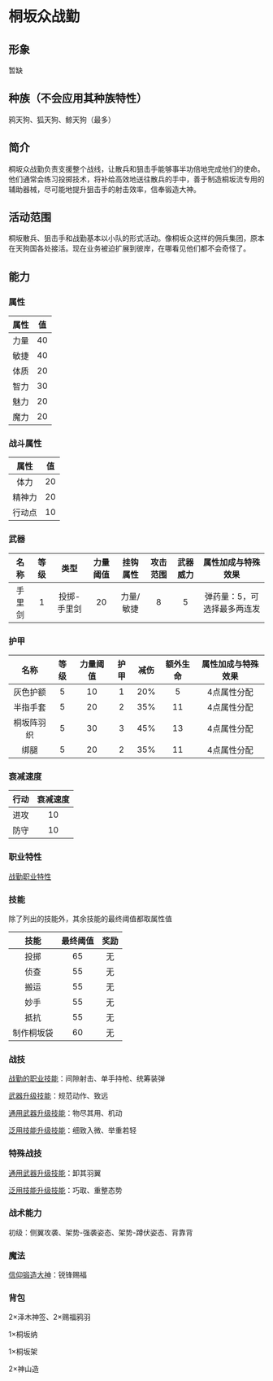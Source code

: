 # 桐坂众战勤

## 形象

暂缺

## 种族（不会应用其种族特性）

鸦天狗、狐天狗、鲸天狗（最多）

## 简介

桐坂众战勤负责支援整个战线，让散兵和狙击手能够事半功倍地完成他们的使命。他们通常会练习投掷技术，将补给高效地送往散兵的手中，善于制造桐坂流专用的辅助器械，尽可能地提升狙击手的射击效率，信奉锻造大神。

## 活动范围

桐坂散兵、狙击手和战勤基本以小队的形式活动。像桐坂众这样的佣兵集团，原本在天狗国各处接活。现在业务被迫扩展到彼岸，在哪看见他们都不会奇怪了。

## 能力

### 属性

属性|值
:--:|:--:
力量|40
敏捷|40
体质|20
智力|30
魅力|20
魔力|20

### 战斗属性

属性|值
:--:|:--:
体力|20
精神力|20
行动点|10

### 武器

名称|等级|类型|力量阈值|挂钩属性|攻击范围|武器威力|属性加成与特殊效果
:--:|:--:|:--:|:--:|:--:|:--:|:--:|:--:
手里剑|1|投掷-手里剑|20|力量/敏捷|8|5|弹药量：5，可选择最多两连发

### 护甲

名称|等级|力量阈值|护甲|减伤|额外生命|属性加成与特殊效果
:--:|:--:|:--:|:--:|:--:|:--:|:--:
灰色护额|5|10|1|20%|5|4点属性分配
半指手套|5|20|2|35%|11|4点属性分配
桐坂阵羽织|5|30|3|45%|13|4点属性分配
绑腿|5|20|2|35%|11|4点属性分配

### 衰减速度

行动|衰减速度
:--:|:--:
进攻|10
防守|10

### 职业特性

<a href="../../../../social/Tengu/kirisaki_ryu" target="_blank">战勤职业特性</a>

### 技能

除了列出的技能外，其余技能的最终阈值都取属性值

技能|最终阈值|奖励
:--:|:--:|:--:
投掷|65|无
侦查|55|无
搬运|55|无
妙手|55|无
抵抗|55|无
制作桐坂袋|60|无

### 战技

<a href="../../../../social/Tengu/kirisaki_ryu" target="_blank">战勤的职业技能</a>：间隙射击、单手持枪、统筹装弹

<a href="../../../../update/weapons" target="_blank">武器升级技能</a>：规范动作、致远

<a href="../../../../update/universal" target="_blank">通用武器升级技能</a>：物尽其用、机动

<a href="../../../../update/skills" target="_blank">泛用技能升级技能</a>：细致入微、举重若轻

### 特殊战技

<a href="../../../../update/universal" target="_blank">通用武器升级技能</a>：卸其羽翼

<a href="../../../../update/skills" target="_blank">泛用技能升级技能</a>：巧取、重整态势

### 战术能力

初级：侧翼攻袭、架势-强袭姿态、架势-蹲伏姿态、背靠背

### 魔法

<a href="../../../../magic/faith/Tengu/tatakaiKami" target="_blank">信仰锻造大神</a>：锐锋赐福

### 背包

2×泽木神签、2×赐福鸦羽

1×桐坂纳

1×桐坂架

2×神山造